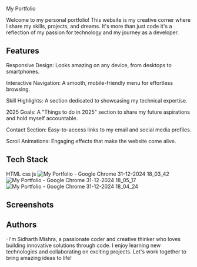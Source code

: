My Portfolio

Welcome to my personal portfolio! This website is my creative corner where I share my skills, projects, and dreams. It's more than just code it's a reflection of my passion for technology and my journey as a developer.

## Features

Responsive Design: Looks amazing on any device, from desktops to smartphones.

Interactive Navigation: A smooth, mobile-friendly menu for effortless browsing.

Skill Highlights: A section dedicated to showcasing my technical expertise.

2025 Goals: A "Things to do in 2025" section to share my future aspirations and hold myself accountable.

Contact Section: Easy-to-access links to my email and social media profiles.

Scroll Animations: Engaging effects that make the website come alive.
## Tech Stack

HTML
css
js
![My Portfolio - Google Chrome 31-12-2024 18_03_42](https://github.com/user-attachments/assets/786a4897-e57b-43e6-8c2e-dbd5abb32381)
![My Portfolio - Google Chrome 31-12-2024 18_05_17](https://github.com/user-attachments/assets/fec3bb16-092d-4f3f-9da8-7d552d5b92f5)
![My Portfolio - Google Chrome 31-12-2024 18_04_24](https://github.com/user-attachments/assets/37d9055b-3264-4c60-99aa-40639fa0a440)

## Screenshots



## Authors

-I'm Sidharth Mishra, a passionate coder and creative thinker who loves building innovative solutions through code. I enjoy learning new technologies and collaborating on exciting projects. Let's work together to bring amazing ideas to life!

